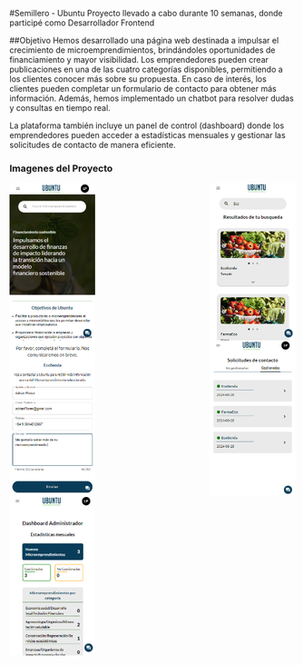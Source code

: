#Semillero - Ubuntu
Proyecto llevado a cabo durante 10 semanas, donde participé como Desarrollador Frontend

##Objetivo
Hemos desarrollado una página web destinada a impulsar el crecimiento de microemprendimientos, brindándoles oportunidades de financiamiento y mayor visibilidad. Los emprendedores pueden crear publicaciones en una de las cuatro categorías disponibles, permitiendo a los clientes conocer más sobre su propuesta. En caso de interés, los clientes pueden completar un formulario de contacto para obtener más información. Además, hemos implementado un chatbot para resolver dudas y consultas en tiempo real.

La plataforma también incluye un panel de control (dashboard) donde los emprendedores pueden acceder a estadísticas mensuales y gestionar las solicitudes de contacto de manera eficiente.

### Imagenes del Proyecto
<div style="display: flex; justify-content: space-between;">
  <img src="Frontend/public/Ubuntu1.png" alt="Objetivo Proyecto" width="30%"/>
  <img src="Frontend/public/Ubuntu2.png" alt="SearchBar" width="30%"/>
</div>

<div style="display: flex; justify-content: space-between;">
  <img src="Frontend/public/Ubuntu3.png" alt="Formulario de Contacto" width="30%"/>
  <img src="Frontend/public/Ubuntu4.png" alt="Solicitudes de Contacto" width="30%"/>
</div>

<div style="display: flex; justify-content: space-between;">
  <img src="Frontend/public/Ubuntu5.png" alt="DashBoard de emprendedores" width="30%"/>
</div>
